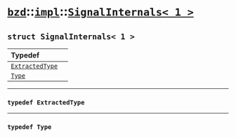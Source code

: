 # [`bzd`](../../../index.md)::[`impl`](../../index.md)::[`SignalInternals< 1 >`](../index.md)

## `struct SignalInternals< 1 >`


|Typedef||
|:---|:---|
|[`ExtractedType`](./index.md)||
|[`Type`](./index.md)||
------
### `typedef ExtractedType`

------
### `typedef Type`

